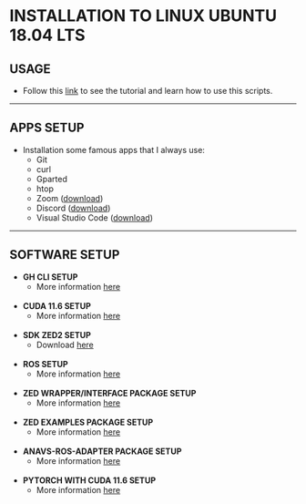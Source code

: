 # **INSTALLATION TO LINUX UBUNTU 18.04 LTS**

## **USAGE**
- Follow this [link](https://github.com/brain-facens/Documentation/tree/main/Infrastructure/Setup) to see the tutorial and learn how to use this scripts.

-------------------------------------
## **APPS SETUP**
- Installation some famous apps that I always use:
    - Git
    - curl
    - Gparted
    - htop
    - Zoom               ([download](https://zoom.us/download))
    - Discord            ([download](https://discord.com/download))
    - Visual Studio Code ([download](https://code.visualstudio.com/download))
-------------------------------------
## **SOFTWARE SETUP**
- **GH CLI SETUP**
    - More information [here](https://github.com/cli/cli)
    <br>
- **CUDA 11.6 SETUP**
    - More information [here](https://developer.nvidia.com/cuda-11-5-0-download-archive)
    <br>
- **SDK ZED2 SETUP**
    - Download [here](https://www.stereolabs.com/developers/release/)
    <br>
- **ROS SETUP**
    - More information [here](https://wiki.ros.org/melodic/Installation)
    <br>
- **ZED WRAPPER/INTERFACE PACKAGE SETUP**
    - More information [here](https://github.com/stereolabs/zed-ros-wrapper)
    <br>
- **ZED EXAMPLES PACKAGE SETUP**
    - More information [here](https://github.com/stereolabs/zed-ros-examples)
    <br>
- **ANAVS-ROS-ADAPTER PACKAGE SETUP**
    - More information [here](https://github.com/stereolabs/zed-ros-examples)
    <br>
- **PYTORCH WITH CUDA 11.6 SETUP**
    - More information [here](https://pytorch.org/get-started/locally/)
    <br>